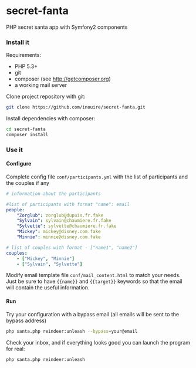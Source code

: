 secret-fanta
============

PHP secret santa app with Symfony2 components

### Install it ###

Requirements:

- PHP 5.3+
- git
- composer (see http://getcomposer.org)
- a working mail server

Clone project repository with git:
```bash
git clone https://github.com/inouire/secret-fanta.git
```

Install dependencies with composer:
```bash
cd secret-fanta
composer install
```

### Use it ###

#### Configure ####

Complete config file `conf/participants.yml` with the list of participants and the couples if any

```yaml
# information about the participants

#list of participants with format "name": email
people:
    "Zorglub": zorglub@dupuis.fr.fake
    "Sylvain": sylvain@chaumiere.fr.fake
    "Sylvette": sylvette@chaumiere.fr.fake
    "Mickey": mickey@disney.com.fake
    "Minnie": minnie@disney.com.fake

# list of couples with format - ["name1", "name2"]
couples:
    - ["Mickey", "Minnie"]
    - ["Sylvain", "Sylvette"]
```

Modify email template file `conf/mail_content.html` to match your needs.
Just be sure to have `{{name}}` and `{{target}}` keywords so that the email will contain the useful information.

#### Run ####

Try your configuration with a bypass email (all emails will be sent to the bypass address)
```bash
php santa.php reindeer:unleash --bypass=your@email
```

Check your inbox, and if everything looks good you can launch the program for real:
```bash
php santa.php reindeer:unleash
```
